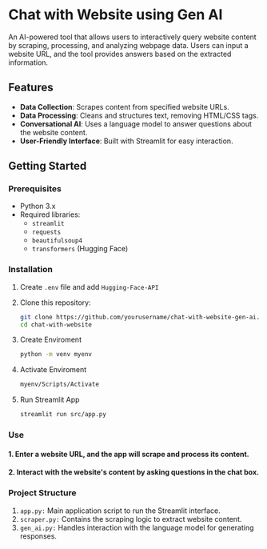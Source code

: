 
# Chat with Website using Gen AI

An AI-powered tool that allows users to interactively query website content by scraping, processing, and analyzing webpage data. Users can input a website URL, and the tool provides answers based on the extracted information.

## Features
- **Data Collection**: Scrapes content from specified website URLs.
- **Data Processing**: Cleans and structures text, removing HTML/CSS tags.
- **Conversational AI**: Uses a language model to answer questions about the website content.
- **User-Friendly Interface**: Built with Streamlit for easy interaction.

## Getting Started

### Prerequisites
- Python 3.x
- Required libraries:
  - `streamlit`
  - `requests`
  - `beautifulsoup4`
  - `transformers` (Hugging Face)
  
### Installation
1. Create `.env` file and add `Hugging-Face-API`

2. Clone this repository:
   ```bash
   git clone https://github.com/yourusername/chat-with-website-gen-ai.git
   cd chat-with-website


3. Create Enviroment
    ```bash
    python -m venv myenv
4. Activate Enviroment
    ```bash
    myenv/Scripts/Activate
5. Run Streamlit App
    ```bash
    streamlit run src/app.py

### Use
#### 1. Enter a website URL, and the app will scrape and process its content.

#### 2. Interact with the website's content by asking questions in the chat box.

### Project Structure
1. `app.py:` Main application script to run the Streamlit interface.
2. `scraper.py:` Contains the scraping logic to extract website content.
3. `gen_ai.py:` Handles interaction with the language model for generating responses.